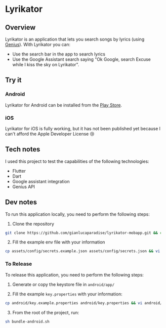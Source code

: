 # Lyrikator

## Overview

Lyrikator is an application that lets you search songs by lyrics (using [Genius](https://genius.com/)). 
With Lyrikator you can:

* Use the search bar in the app to search lyrics
* Use the Google Assistant search saying "Ok Google, search Excuse while I kiss the sky on Lyrikator".

## Try it

### Android

Lyrikator for Android can be installed from the [Play Store](https://play.google.com/store/apps/details?id=com.gianlucaparadise.lyrikator).

### iOS

Lyrikator for iOS is fully working, but it has not been published yet because I can't afford the Apple Developer License 😢

## Tech notes

I used this project to test the capabilities of the following technologies:

* Flutter
* Dart
* Google assistant integration
* Genius API

## Dev notes

To run this application locally, you need to perform the following steps:

1. Clone the repository

```sh
git clone https://github.com/gianlucaparadise/lyrikator-mobapp.git && cd lyrikator-mobapp
```

2. Fill the example env file with your information

```sh
cp assets/config/secrets.example.json assets/config/secrets.json && vi assets/config/secrets.json # use your favorite editor instead of vi
```

### To Release

To release this application, you need to perform the following steps:

1. Generate or copy the keystore file in `android/app/`

2. Fill the example `key.properties` with your information:

```sh
cp android/key.example.properties android/key.properties && vi android/key.properties # use your favorite editor instead of vi
```

3. From the root of the project, run:

```sh
sh bundle-android.sh
```